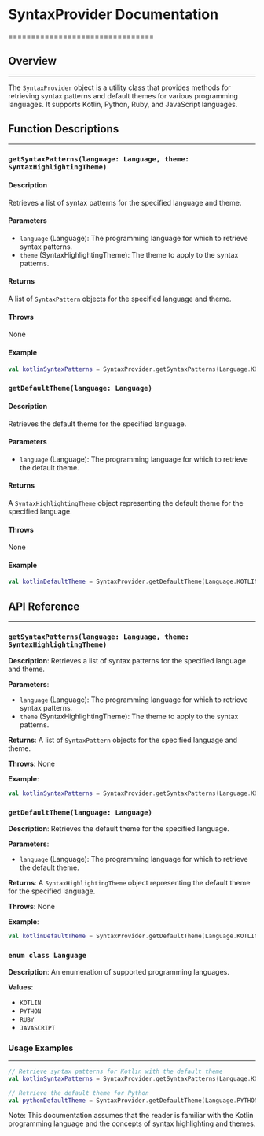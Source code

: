 # SyntaxProvider Documentation
================================

## Overview
--------

The `SyntaxProvider` object is a utility class that provides methods for retrieving syntax patterns and default themes for various programming languages. It supports Kotlin, Python, Ruby, and JavaScript languages.

## Function Descriptions
----------------------

### `getSyntaxPatterns(language: Language, theme: SyntaxHighlightingTheme)`
#### Description
Retrieves a list of syntax patterns for the specified language and theme.

#### Parameters
- `language` (Language): The programming language for which to retrieve syntax patterns.
- `theme` (SyntaxHighlightingTheme): The theme to apply to the syntax patterns.

#### Returns
A list of `SyntaxPattern` objects for the specified language and theme.

#### Throws
None

#### Example
```kotlin
val kotlinSyntaxPatterns = SyntaxProvider.getSyntaxPatterns(Language.KOTLIN, KotlinDefaultTheme())
```

### `getDefaultTheme(language: Language)`
#### Description
Retrieves the default theme for the specified language.

#### Parameters
- `language` (Language): The programming language for which to retrieve the default theme.

#### Returns
A `SyntaxHighlightingTheme` object representing the default theme for the specified language.

#### Throws
None

#### Example
```kotlin
val kotlinDefaultTheme = SyntaxProvider.getDefaultTheme(Language.KOTLIN)
```

## API Reference
-----------------

### `getSyntaxPatterns(language: Language, theme: SyntaxHighlightingTheme)`

**Description**: Retrieves a list of syntax patterns for the specified language and theme.

**Parameters**:
- `language` (Language): The programming language for which to retrieve syntax patterns.
- `theme` (SyntaxHighlightingTheme): The theme to apply to the syntax patterns.

**Returns**: A list of `SyntaxPattern` objects for the specified language and theme.

**Throws**: None

**Example**:
```kotlin
val kotlinSyntaxPatterns = SyntaxProvider.getSyntaxPatterns(Language.KOTLIN, KotlinDefaultTheme())
```

### `getDefaultTheme(language: Language)`

**Description**: Retrieves the default theme for the specified language.

**Parameters**:
- `language` (Language): The programming language for which to retrieve the default theme.

**Returns**: A `SyntaxHighlightingTheme` object representing the default theme for the specified language.

**Throws**: None

**Example**:
```kotlin
val kotlinDefaultTheme = SyntaxProvider.getDefaultTheme(Language.KOTLIN)
```

### `enum class Language`

**Description**: An enumeration of supported programming languages.

**Values**:
- `KOTLIN`
- `PYTHON`
- `RUBY`
- `JAVASCRIPT`

### Usage Examples
-----------------

```kotlin
// Retrieve syntax patterns for Kotlin with the default theme
val kotlinSyntaxPatterns = SyntaxProvider.getSyntaxPatterns(Language.KOTLIN, KotlinDefaultTheme())

// Retrieve the default theme for Python
val pythonDefaultTheme = SyntaxProvider.getDefaultTheme(Language.PYTHON)
```

Note: This documentation assumes that the reader is familiar with the Kotlin programming language and the concepts of syntax highlighting and themes.